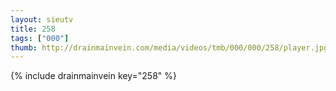 ```yaml
--- 
layout: sieutv
title: 258
tags: ["000"]
thumb: http://drainmainvein.com/media/videos/tmb/000/000/258/player.jpg
---
```

{% include drainmainvein key="258" %} 

